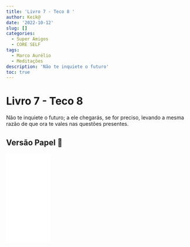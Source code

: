 ```yaml
---
title: 'Livro 7 - Teco 8 '
author: Keik@
date: '2022-10-12'
slug: []
categories:
  - Super Amigos
  - CORE SELF
tags:
  - Marco Aurélio
  - Meditações
description: 'Não te inquiete o futuro'
toc: true
---
```


# Livro 7 - Teco 8 

Não te inquiete o futuro; a ele chegarás, se for preciso, levando a mesma razão de que ora te vales nas questões presentes.

## Versão Papel :book:
<iframe style="width:120px;height:240px;" marginwidth="0" marginheight="0" scrolling="no" frameborder="0" src="//ws-na.amazon-adsystem.com/widgets/q?ServiceVersion=20070822&OneJS=1&Operation=GetAdHtml&MarketPlace=BR&source=ss&ref=as_ss_li_til&ad_type=product_link&tracking_id=mundodekeika-20&language=pt_BR&marketplace=amazon&region=BR&placement=B092FVY4BB&asins=B092FVY4BB&linkId=37c5ec14221f61f811029aa88b520891&show_border=true&link_opens_in_new_window=true"></iframe>